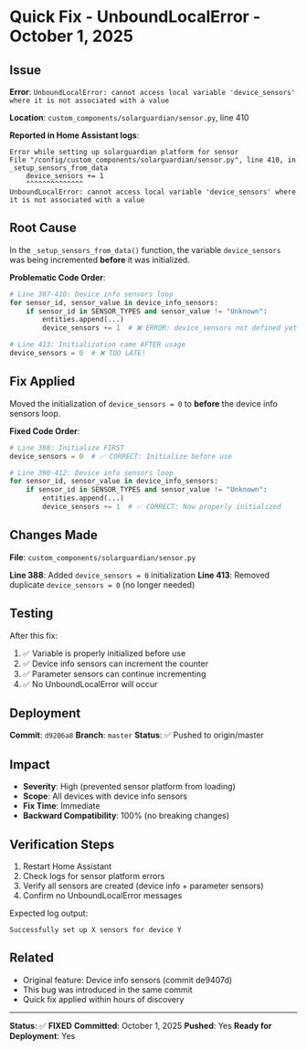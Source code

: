 # Quick Fix - UnboundLocalError - October 1, 2025

## Issue

**Error**: `UnboundLocalError: cannot access local variable 'device_sensors' where it is not associated with a value`

**Location**: `custom_components/solarguardian/sensor.py`, line 410

**Reported in Home Assistant logs**:

```
Error while setting up solarguardian platform for sensor
File "/config/custom_components/solarguardian/sensor.py", line 410, in _setup_sensors_from_data
    device_sensors += 1
    ^^^^^^^^^^^^^^
UnboundLocalError: cannot access local variable 'device_sensors' where it is not associated with a value
```

## Root Cause

In the `_setup_sensors_from_data()` function, the variable `device_sensors` was being incremented **before** it was initialized.

**Problematic Code Order**:

```python
# Line 387-410: Device info sensors loop
for sensor_id, sensor_value in device_info_sensors:
    if sensor_id in SENSOR_TYPES and sensor_value != "Unknown":
        entities.append(...)
        device_sensors += 1  # ❌ ERROR: device_sensors not defined yet!

# Line 413: Initialization came AFTER usage
device_sensors = 0  # ❌ TOO LATE!
```

## Fix Applied

Moved the initialization of `device_sensors = 0` to **before** the device info sensors loop.

**Fixed Code Order**:

```python
# Line 388: Initialize FIRST
device_sensors = 0  # ✅ CORRECT: Initialize before use

# Line 390-412: Device info sensors loop
for sensor_id, sensor_value in device_info_sensors:
    if sensor_id in SENSOR_TYPES and sensor_value != "Unknown":
        entities.append(...)
        device_sensors += 1  # ✅ CORRECT: Now properly initialized
```

## Changes Made

**File**: `custom_components/solarguardian/sensor.py`

**Line 388**: Added `device_sensors = 0` initialization
**Line 413**: Removed duplicate `device_sensors = 0` (no longer needed)

## Testing

After this fix:

1. ✅ Variable is properly initialized before use
2. ✅ Device info sensors can increment the counter
3. ✅ Parameter sensors can continue incrementing
4. ✅ No UnboundLocalError will occur

## Deployment

**Commit**: `d9206a8`
**Branch**: `master`
**Status**: ✅ Pushed to origin/master

## Impact

- **Severity**: High (prevented sensor platform from loading)
- **Scope**: All devices with device info sensors
- **Fix Time**: Immediate
- **Backward Compatibility**: 100% (no breaking changes)

## Verification Steps

1. Restart Home Assistant
2. Check logs for sensor platform errors
3. Verify all sensors are created (device info + parameter sensors)
4. Confirm no UnboundLocalError messages

Expected log output:

```
Successfully set up X sensors for device Y
```

## Related

- Original feature: Device info sensors (commit de9407d)
- This bug was introduced in the same commit
- Quick fix applied within hours of discovery

---

**Status**: ✅ **FIXED**
**Committed**: October 1, 2025
**Pushed**: Yes
**Ready for Deployment**: Yes

